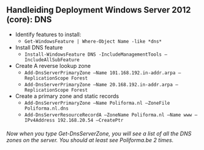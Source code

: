 ## Handleiding Deployment Windows Server 2012 (core): DNS

* Identify features to install:  
  - `Get-WindowsFeature | Where-Object Name -like *dns*`  
* Install DNS feature
  - `Install-WindowsFeature DNS -IncludeManagementTools – IncludeAllSubFeature`  
* Create A reverse lookup zone
  - `Add-DnsServerPrimaryZone –Name 101.168.192.in-addr.arpa – ReplicationScope Forest`   
  - `Add-DnsServerPrimaryZone –Name 20.168.192.in-addr.arpa – ReplicationScope Forest`  
* Create a primary zone and static records
  - `Add-DnsServerPrimaryZone –Name Poliforma.nl –ZoneFile Poliforma.nl.dns`  
  - `Add-DnsServerResourceRecordA –ZoneName Poliforma.nl –Name www – IPv4Address 192.168.20.54 –CreatePtr`  
  

###### Now when you type Get-DnsServerZone, you will see a list of all the DNS zones on the server. You should at least see Poliforma.be 2 times.
